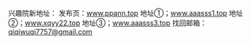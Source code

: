 
兴趣院新地址：
发布页：www.ppann.top
地址①；www.aaasss1.top
地址②；www.xqyy22.top
地址③；www.aaasss3.top
找回邮箱：qiqiwuqi7757@gmail.com
